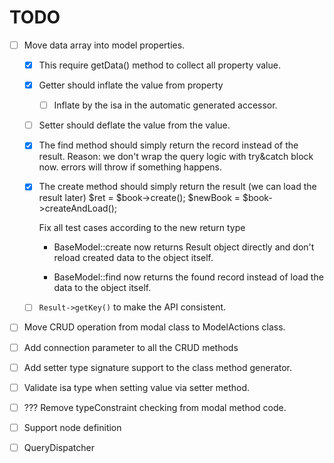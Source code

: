 TODO
====

- [ ] Move data array into model properties.
    - [x] This require getData() method to collect all property value.
    - [x] Getter should inflate the value from property
        - [ ] Inflate by the isa in the automatic generated accessor.
    - [ ] Setter should deflate the value from the value.
    - [x] The find method should simply return the record instead of
      the result. Reason: we don't wrap the query logic with try&catch
      block now. errors will throw if something happens.
    - [x] The create method should simply return the result (we can
      load the result later)
            $ret = $book->create();
            $newBook = $book->createAndLoad();

        Fix all test cases according to the new return type

        - BaseModel::create now returns Result object directly and don't reload
        created data to the object itself.

        - BaseModel::find now returns the found record instead of load the data 
        to the object itself.

    - [ ] `Result->getKey()` to make the API consistent.



- [ ] Move CRUD operation from modal class to ModelActions class.
- [ ] Add connection parameter to all the CRUD methods
- [ ] Add setter type signature support to the class method generator.
- [ ] Validate isa type when setting value via setter method.
- [ ] ??? Remove typeConstraint checking from modal method code.
- [ ] Support node definition
- [ ] QueryDispatcher

